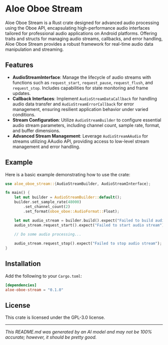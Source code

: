 # Aloe Oboe Stream

Aloe Oboe Stream is a Rust crate designed for advanced audio processing using the Oboe API, encapsulating high-performance audio interfaces tailored for professional audio applications on Android platforms. Offering traits and structs for managing audio streams, callbacks, and error handling, Aloe Oboe Stream provides a robust framework for real-time audio data manipulation and streaming.

## Features
- **AudioStreamInterface**: Manage the lifecycle of audio streams with functions such as `request_start`, `request_pause`, `request_flush`, and `request_stop`. Includes capabilities for state monitoring and frame updates.
- **Callback Interfaces**: Implement `AudioStreamDataCallback` for handling audio data transfer and `AudioStreamErrorCallback` for error management, ensuring resilient application behavior under varied conditions.
- **Stream Configuration**: Utilize `AudioStreamBuilder` to configure essential audio stream parameters, including channel count, sample rate, format, and buffer dimensions.
- **Advanced Stream Management**: Leverage `AudioStreamAAudio` for streams utilizing AAudio API, providing access to low-level stream management and error handling.

## Example
Here is a basic example demonstrating how to use the crate:
```rust
use aloe_oboe_stream::{AudioStreamBuilder, AudioStreamInterface};

fn main() {
    let mut builder = AudioStreamBuilder::default();
    builder.set_sample_rate(48000)
        .set_channel_count(2)
        .set_format(oboe_oboe::AudioFormat::Float);

    let mut audio_stream = builder.build().expect("Failed to build audio stream");
    audio_stream.request_start().expect("Failed to start audio stream");
    
    // Do some audio processing...

    audio_stream.request_stop().expect("Failed to stop audio stream");
}
```

## Installation
Add the following to your `Cargo.toml`:
```toml
[dependencies]
aloe-oboe-stream = "0.1.0"
```

## License
This crate is licensed under the GPL-3.0 license.

---
*This README.md was generated by an AI model and may not be 100% accurate; however, it should be pretty good.*